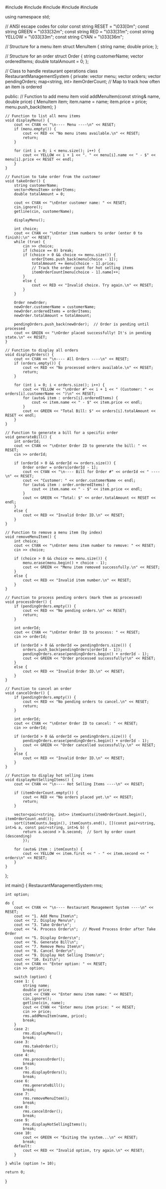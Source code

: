 #include <iostream>
#include <vector>
#include <string>
#include <map>
#include <algorithm>

using namespace std;

// ANSI escape codes for color
const string RESET = "\033[0m";
const string GREEN = "\033[32m";
const string RED = "\033[31m";
const string YELLOW = "\033[33m";
const string CYAN = "\033[36m";

// Structure for a menu item
struct MenuItem {
    string name;
    double price;
};

// Structure for an order
struct Order {
    string customerName;
    vector<MenuItem> orderedItems;
    double totalAmount = 0;
};

// Class to handle restaurant operations
class RestaurantManagementSystem {
private:
    vector<MenuItem> menu;
    vector<Order> orders;
    vector<Order> pendingOrders;
    map<string, int> itemOrderCount;  // Map to track how often an item is ordered

public:
    // Function to add menu item
    void addMenuItem(const string& name, double price) {
        MenuItem item;
        item.name = name;
        item.price = price;
        menu.push_back(item);
    }

    // Function to list all menu items
    void displayMenu() {
        cout << CYAN << "\n---- Menu ----\n" << RESET;
        if (menu.empty()) {
            cout << RED << "No menu items available.\n" << RESET;
            return;
        }

        for (int i = 0; i < menu.size(); i++) {
            cout << YELLOW << i + 1 << ". " << menu[i].name << " - $" << menu[i].price << RESET << endl;
        }
    }

    // Function to take order from the customer
    void takeOrder() {
        string customerName;
        vector<MenuItem> orderItems;
        double totalAmount = 0;

        cout << CYAN << "\nEnter customer name: " << RESET;
        cin.ignore();
        getline(cin, customerName);

        displayMenu();

        int choice;
        cout << CYAN << "\nEnter item numbers to order (enter 0 to finish):\n" << RESET;
        while (true) {
            cin >> choice;
            if (choice == 0) break;
            if (choice > 0 && choice <= menu.size()) {
                orderItems.push_back(menu[choice - 1]);
                totalAmount += menu[choice - 1].price;
                // Track the order count for hot selling items
                itemOrderCount[menu[choice - 1].name]++;
            }
            else {
                cout << RED << "Invalid choice. Try again.\n" << RESET;
            }
        }

        Order newOrder;
        newOrder.customerName = customerName;
        newOrder.orderedItems = orderItems;
        newOrder.totalAmount = totalAmount;

        pendingOrders.push_back(newOrder);  // Order is pending until processed
        cout << GREEN << "\nOrder placed successfully! It's in pending state.\n" << RESET;
    }

    // Function to display all orders
    void displayOrders() {
        cout << CYAN << "\n---- All Orders ----\n" << RESET;
        if (orders.empty()) {
            cout << RED << "No processed orders available.\n" << RESET;
            return;
        }

        for (int i = 0; i < orders.size(); i++) {
            cout << YELLOW << "\nOrder #" << i + 1 << " (Customer: " << orders[i].customerName << ")\n" << RESET;
            for (auto& item : orders[i].orderedItems) {
                cout << item.name << " - $" << item.price << endl;
            }
            cout << GREEN << "Total Bill: $" << orders[i].totalAmount << RESET << endl;
        }
    }

    // Function to generate a bill for a specific order
    void generateBill() {
        int orderId;
        cout << CYAN << "\nEnter Order ID to generate the bill: " << RESET;
        cin >> orderId;

        if (orderId > 0 && orderId <= orders.size()) {
            Order order = orders[orderId - 1];
            cout << CYAN << "\n---- Bill for Order #" << orderId << " ----\n" << RESET;
            cout << "Customer: " << order.customerName << endl;
            for (auto& item : order.orderedItems) {
                cout << item.name << " - $" << item.price << endl;
            }
            cout << GREEN << "Total: $" << order.totalAmount << RESET << endl;
        }
        else {
            cout << RED << "Invalid Order ID.\n" << RESET;
        }
    }

    // Function to remove a menu item (by index)
    void removeMenuItem() {
        int choice;
        cout << CYAN << "\nEnter menu item number to remove: " << RESET;
        cin >> choice;

        if (choice > 0 && choice <= menu.size()) {
            menu.erase(menu.begin() + choice - 1);
            cout << GREEN << "Menu item removed successfully.\n" << RESET;
        }
        else {
            cout << RED << "Invalid item number.\n" << RESET;
        }
    }

    // Function to process pending orders (mark them as processed)
    void processOrder() {
        if (pendingOrders.empty()) {
            cout << RED << "No pending orders.\n" << RESET;
            return;
        }

        int orderId;
        cout << CYAN << "\nEnter Order ID to process: " << RESET;
        cin >> orderId;

        if (orderId > 0 && orderId <= pendingOrders.size()) {
            orders.push_back(pendingOrders[orderId - 1]);
            pendingOrders.erase(pendingOrders.begin() + orderId - 1);
            cout << GREEN << "Order processed successfully!\n" << RESET;
        }
        else {
            cout << RED << "Invalid Order ID.\n" << RESET;
        }
    }

    // Function to cancel an order
    void cancelOrder() {
        if (pendingOrders.empty()) {
            cout << RED << "No pending orders to cancel.\n" << RESET;
            return;
        }

        int orderId;
        cout << CYAN << "\nEnter Order ID to cancel: " << RESET;
        cin >> orderId;

        if (orderId > 0 && orderId <= pendingOrders.size()) {
            pendingOrders.erase(pendingOrders.begin() + orderId - 1);
            cout << GREEN << "Order cancelled successfully.\n" << RESET;
        }
        else {
            cout << RED << "Invalid Order ID.\n" << RESET;
        }
    }

    // Function to display hot selling items
    void displayHotSellingItems() {
        cout << CYAN << "\n---- Hot Selling Items ----\n" << RESET;

        if (itemOrderCount.empty()) {
            cout << RED << "No orders placed yet.\n" << RESET;
            return;
        }

        vector<pair<string, int>> itemCounts(itemOrderCount.begin(), itemOrderCount.end());
        sort(itemCounts.begin(), itemCounts.end(), [](const pair<string, int>& a, const pair<string, int>& b) {
            return a.second > b.second;  // Sort by order count (descending)
            });

        for (auto& item : itemCounts) {
            cout << YELLOW << item.first << " - " << item.second << " orders\n" << RESET;
        }
    }
};

int main() {
    RestaurantManagementSystem rms;

    int option;

    do {
        cout << CYAN << "\n---- Restaurant Management System ----\n" << RESET;
        cout << "1. Add Menu Item\n";
        cout << "2. Display Menu\n";
        cout << "3. Take Order\n";
        cout << "4. Process Order\n";  // Moved Process Order after Take Order
        cout << "5. Display Orders\n";
        cout << "6. Generate Bill\n";
        cout << "7. Remove Menu Item\n";
        cout << "8. Cancel Order\n";
        cout << "9. Display Hot Selling Items\n";
        cout << "10. Exit\n";
        cout << CYAN << "Enter option: " << RESET;
        cin >> option;

        switch (option) {
        case 1: {
            string name;
            double price;
            cout << CYAN << "Enter menu item name: " << RESET;
            cin.ignore();
            getline(cin, name);
            cout << CYAN << "Enter menu item price: " << RESET;
            cin >> price;
            rms.addMenuItem(name, price);
            break;
        }
        case 2:
            rms.displayMenu();
            break;
        case 3:
            rms.takeOrder();
            break;
        case 4:
            rms.processOrder();
            break;
        case 5:
            rms.displayOrders();
            break;
        case 6:
            rms.generateBill();
            break;
        case 7:
            rms.removeMenuItem();
            break;
        case 8:
            rms.cancelOrder();
            break;
        case 9:
            rms.displayHotSellingItems();
            break;
        case 10:
            cout << GREEN << "Exiting the system...\n" << RESET;
            break;
        default:
            cout << RED << "Invalid option, try again.\n" << RESET;
        }

    } while (option != 10);

    return 0;
}
